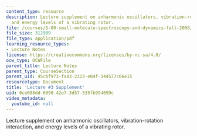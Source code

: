 ```yaml
---
content_type: resource
description: Lecture supplement on anharmonic oscillators, vibration-rotation interaction,
  and energy levels of a vibrating rotor.
file: /courses/5-80-small-molecule-spectroscopy-and-dynamics-fall-2008/0ce088dd609842e73d57535fb994699c_03s_anoscvibrot.pdf
file_size: 312909
file_type: application/pdf
learning_resource_types:
- Lecture Notes
license: https://creativecommons.org/licenses/by-nc-sa/4.0/
ocw_type: OCWFile
parent_title: Lecture Notes
parent_type: CourseSection
parent_uid: 45cbf973-fa83-2323-e04f-344577c66e15
resourcetype: Document
title: 'Lecture #3 Supplement'
uid: 0ce088dd-6098-42e7-3d57-535fb994699c
video_metadata:
  youtube_id: null
---
```

Lecture supplement on anharmonic oscillators, vibration-rotation interaction, and energy levels of a vibrating rotor.
